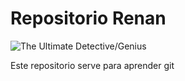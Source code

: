 # Repositorio Renan

![The Ultimate Detective/Genius](C:\Users\renan\Documents\Projetos\Repositorio1-ORIGINAL\jake.png)

Este repositorio serve para aprender git
